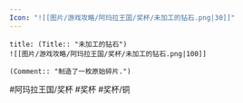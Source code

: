 ```yaml
---
Icon: "![[图片/游戏攻略/阿玛拉王国/奖杯/未加工的钻石.png|30]]"
---
```

```ad-common-bronze-trophy
title: (Title:: "未加工的钻石")
![[图片/游戏攻略/阿玛拉王国/奖杯/未加工的钻石.png|100]]

(Comment:: "制造了一枚原始碎片.")
```

#阿玛拉王国/奖杯 #奖杯 #奖杯/铜
